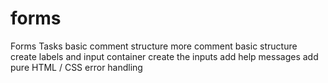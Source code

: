 <h1> forms </h1>
Forms
Tasks
basic comment structure
more comment basic structure
create labels and input container
create the inputs
add help messages
add pure HTML / CSS error handling
